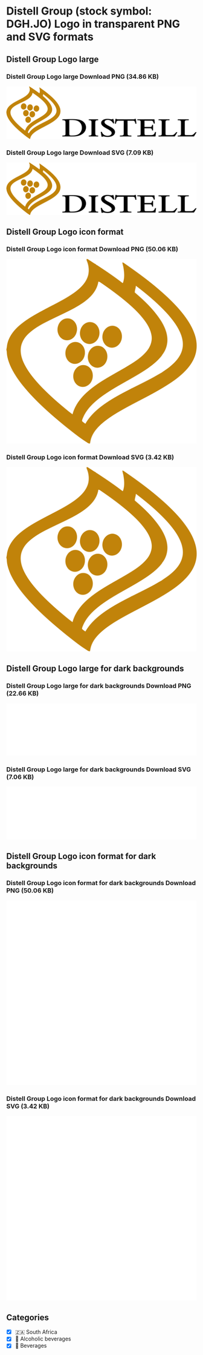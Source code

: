 # Distell Group (stock symbol: DGH.JO) Logo in transparent PNG and SVG formats

## Distell Group Logo large

### Distell Group Logo large Download PNG (34.86 KB)

![Distell Group Logo large Download PNG (34.86 KB)](/img/orig/DGH.JO_BIG-e3d97efd.png)

### Distell Group Logo large Download SVG (7.09 KB)

![Distell Group Logo large Download SVG (7.09 KB)](/img/orig/DGH.JO_BIG-44ffcc1b.svg)

## Distell Group Logo icon format

### Distell Group Logo icon format Download PNG (50.06 KB)

![Distell Group Logo icon format Download PNG (50.06 KB)](/img/orig/DGH.JO-00033c20.png)

### Distell Group Logo icon format Download SVG (3.42 KB)

![Distell Group Logo icon format Download SVG (3.42 KB)](/img/orig/DGH.JO-ac655dfb.svg)

## Distell Group Logo large for dark backgrounds

### Distell Group Logo large for dark backgrounds Download PNG (22.66 KB)

![Distell Group Logo large for dark backgrounds Download PNG (22.66 KB)](/img/orig/DGH.JO_BIG.D-d3936a8b.png)

### Distell Group Logo large for dark backgrounds Download SVG (7.06 KB)

![Distell Group Logo large for dark backgrounds Download SVG (7.06 KB)](/img/orig/DGH.JO_BIG.D-3d0d8e2e.svg)

## Distell Group Logo icon format for dark backgrounds

### Distell Group Logo icon format for dark backgrounds Download PNG (50.06 KB)

![Distell Group Logo icon format for dark backgrounds Download PNG (50.06 KB)](/img/orig/DGH.JO.D-3311ba9a.png)

### Distell Group Logo icon format for dark backgrounds Download SVG (3.42 KB)

![Distell Group Logo icon format for dark backgrounds Download SVG (3.42 KB)](/img/orig/DGH.JO.D-70c18264.svg)



## Categories
- [x] 🇿🇦 South Africa
- [x] 🍷 Alcoholic beverages
- [x] 🥤 Beverages

